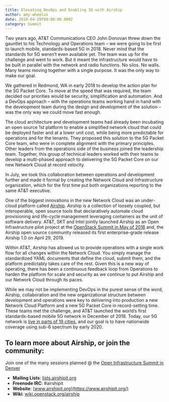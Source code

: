 ```yaml
---
title: Elevating DevOps and Enabling 5G with Airship
author: amy-wheelus
date: 2019-04-29T09:00:00.000Z
category: Summit
---
```


Two years ago, AT&T Communications CEO John Donovan threw down the gauntlet to his Technology and Operations team – we were going to be first to launch mobile, standards-based 5G in 2018. Never mind that the standards for 5G weren’t even available yet. The team was up for the challenge and went to work. But it meant the infrastructure would have to be built in parallel with the network and radio functions. No silos. No walls. Many teams moving together with a single purpose. It was the only way to make our goal. <!-- more -->

We gathered in Redmond, WA in early 2018 to develop the action plan for the 5G Packet Core. To move at the speed that was required, the team decided our priorities would be security, simplification and automation. And a DevOps approach – with the operations teams working hand in hand with the development team during the design and development of the solution – was the only way we could move fast enough.

The cloud architecture and development teams had already been incubating an open source 1st platform to enable a simplified network cloud that could be deployed faster and at a lower unit cost, while being more predictable for operations and for the tenants. They proposed this solution to the 5G Packet Core team, who were in complete alignment with the primary principles. Other leaders from the operations side of the business joined the leadership team. Together, this group of technical leaders worked with their teams to develop a multi-phased approach to delivering the 5G Packet Core on our new Network Cloud at record velocity.

In July, we took this collaboration between operations and development further and made it formal by creating the Network Cloud and Infrastructure organization, which for the first time put both organizations reporting to the same AT&T executive.

One of the biggest innovations in the new Network Cloud was an under-cloud platform called [Airship](https://about.att.com/innovationblog/open_infrastructure).  Airship is a collection of loosely coupled, but interoperable, open source tools that declaratively automate cloud provisioning and life-cycle management leveraging containers as the unit of software delivery. AT&T, SKT and Intel jointly launched Airship as an Open Infrastructure pilot project at the [OpenStack Summit in May of 2018](https://about.att.com/innovationblog/airship_for_openstac) and, the Airship open source community released its first enterprise-grade release Airship 1.0 on April 29, 2019.

Within AT&T, Airship has allowed us to provide operations with a single work flow for all changes within the Network Cloud. You simply manage the standardized YAML documents that define the cloud, submit them, and the platform predictably takes care of the rest. Given this is a new way of operating, there has been a continuous feedback loop from Operations to harden the platform for scale and security as we continue to put Airship and our Network Cloud through its paces.

While we may not be implementing DevOps in the purest sense of the word, Airship, collaboration and the new organizational structure between development and operations were key to delivering into production a new Network Cloud Platform and a new 5G Packet Core in record-setting time. These teams met the challenge, and AT&T launched the world’s first standards-based mobile 5G network in December of 2018. Today, our 5G network is [live in parts of 19 cities](https://about.att.com/story/2019/mobile_5g.html), and our goal is to have nationwide coverage using sub-6 spectrum by early 2020.

## **To learn more about Airship, or join the community**:

Join one of the many sessions planned @ the [Open Infrastructure Summit in Denver](https://www.openstack.org/summit/denver-2019/summit-schedule/global-search?t=Airship)

- **Mailing Lists**: [lists.airshipit.org](http://lists.airshipit.org/cgi-bin/mailman/listinfo)
- **Freenode IRC**: #airshipit
- **Website**: [www.airshipit.org](https://www.airshipit.org/)
- **Wiki**: [wiki.openstack.org/airship](https://wiki.openstack.org/airship)
